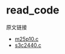 # read_code

原文链接
- [m25p10.c](https://www.cnblogs.com/fah936861121/articles/8119536.html)
- [s3c2440.c](https://blog.csdn.net/lizuobin2/article/details/51735963)